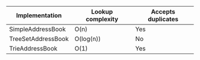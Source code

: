 | Implementation     | Lookup complexity  | Accepts duplicates  | 
|--------------------|--------------------|---------------------|
|SimpleAddressBook   |O(n)                |Yes                  |
|TreeSetAddressBook  |O(log(n))           |No                   |
|TrieAddressBook     |O(1)                |Yes                  |
